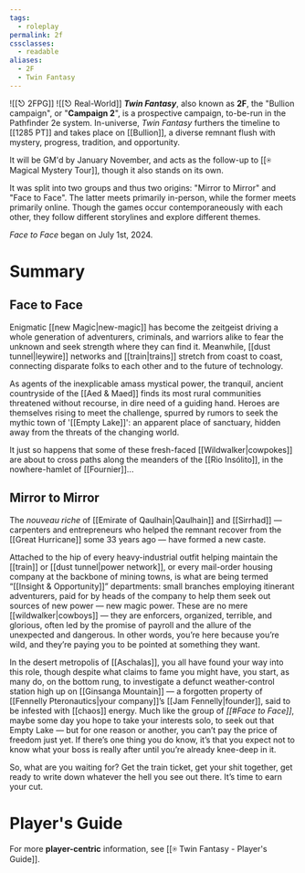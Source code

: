 ```yaml
---
tags:
  - roleplay
permalink: 2f
cssclasses:
  - readable
aliases:
  - 2F
  - Twin Fantasy
---
```

![[⎋ 2FPG]]
![[⎋ Real-World]]
***Twin Fantasy***, also known as **2F**, the "Bullion campaign", or "**Campaign 2**", is a prospective campaign, to-be-run in the Pathfinder 2e system. In-universe, *Twin Fantasy* furthers the timeline to [[1285 PT]] and takes place on [[Bullion]], a diverse remnant flush with mystery, progress, tradition, and opportunity.

It will be GM'd by January November, and acts as the follow-up to [[⍟ Magical Mystery Tour]], though it also stands on its own.

It was split into two groups and thus two origins: "Mirror to Mirror" and "Face to Face". The latter meets primarily in-person, while the former meets primarily online. Though the games occur contemporaneously with each other, they follow different storylines and explore different themes.

*Face to Face* began on July 1st, 2024. 

# Summary
## Face to Face
Enigmatic [[new Magic|new-magic]] has become the zeitgeist driving a whole generation of adventurers, criminals, and warriors alike to fear the unknown and seek strength where they can find it. Meanwhile, [[dust tunnel|leywire]] networks and [[train|trains]] stretch from coast to coast, connecting disparate folks to each other and to the future of technology.

As agents of the inexplicable amass mystical power, the tranquil, ancient countryside of the [[Aed & Maed]] finds its most rural communities threatened without recourse, in dire need of a guiding hand. Heroes are themselves rising to meet the challenge, spurred by rumors to seek the mythic town of '[[Empty Lake]]': an apparent place of sanctuary, hidden away from the threats of the changing world.

It just so happens that some of these fresh-faced [[Wildwalker|cowpokes]] are about to cross paths along the meanders of the [[Rio Insólito]], in the nowhere-hamlet of [[Fournier]]...

## Mirror to Mirror
The *nouveau riche* of [[Emirate of Qaulhain|Qaulhain]] and [[Sirrhad]] — carpenters and entrepreneurs who helped the remnant recover from the [[Great Hurricane]] some 33 years ago — have formed a new caste. 

Attached to the hip of every heavy-industrial outfit helping maintain the [[train]] or [[dust tunnel|power network]], or every mail-order housing company at the backbone of mining towns, is what are being termed “[[Insight & Opportunity]]” departments: small branches employing itinerant adventurers, paid for by heads of the company to help them seek out sources of new power — new magic power. These are no mere [[wildwalker|cowboys]] — they are enforcers, organized, terrible, and glorious, often led by the promise of payroll and the allure of the unexpected and dangerous. In other words, you’re here because you’re wild, and they’re paying you to be pointed at something they want.

In the desert metropolis of [[Aschalas]], you all have found your way into this role, though despite what claims to fame you might have, you start, as many do, on the bottom rung, to investigate a defunct weather-control station high up on [[Ginsanga Mountain]] — a forgotten property of [[Fennelly Pteronautics|your company]]’s [[Jam Fennelly|founder]], said to be infested with [[chaos]] energy. Much like the group of *[[#Face to Face]]*, maybe some day you hope to take your interests solo, to seek out that Empty Lake — but for one reason or another, you can’t pay the price of freedom just yet. If there’s one thing you do know, it’s that you expect not to know what your boss is really after until you’re already knee-deep in it.

So, what are you waiting for? Get the train ticket, get your shit together, get ready to write down whatever the hell you see out there. It’s time to earn your cut.

# Player's Guide
For more **player-centric** information, see [[⍟ Twin Fantasy - Player's Guide]].
